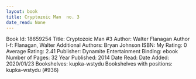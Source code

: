 ```yaml
---
layout: book
title: Cryptozoic Man  no. 3
date_read: None
---
```


Book Id: 18659254
Title: Cryptozoic Man #3
Author: Walter Flanagan
Author l-f: Flanagan, Walter
Additional Authors: Bryan Johnson
ISBN: 
My Rating: 0
Average Rating: 2.41
Publisher: Dynamite Entertainment
Binding: ebook
Number of Pages: 32
Year Published: 2014
Date Read: 
Date Added: 2020/01/23
Bookshelves: kupka-wstydu
Bookshelves with positions: kupka-wstydu (#936)

